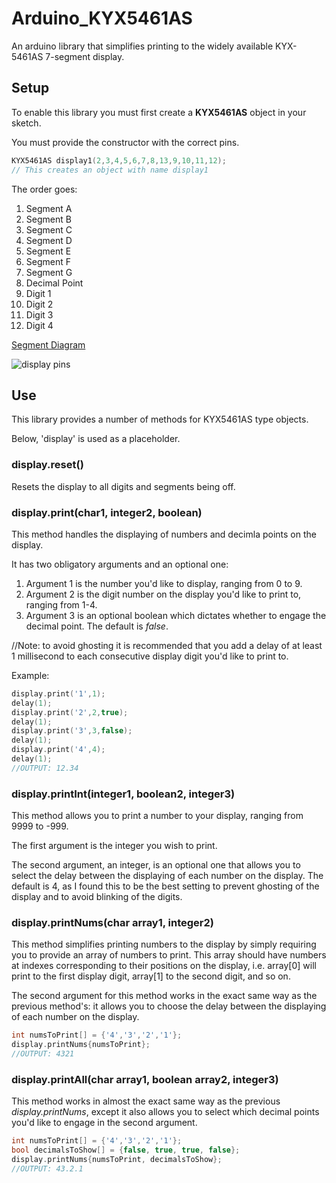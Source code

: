# Arduino_KYX5461AS
An arduino library that simplifies printing to the widely available KYX-5461AS 7-segment display.

## Setup

To enable this library you must first create a **KYX5461AS** object in your sketch.

You must provide the constructor with the correct pins.

```C++
KYX5461AS display1(2,3,4,5,6,7,8,13,9,10,11,12);
// This creates an object with name display1 
```
The order goes:
1. Segment A
2. Segment B
3. Segment C
4. Segment D
5. Segment E
6. Segment F
7. Segment G
8. Decimal Point
9. Digit 1
10. Digit 2
11. Digit 3
12. Digit 4

[Segment Diagram](https://commons.wikimedia.org/wiki/File%3A7_segment_display_labeled.svg)

![display pins](https://www.circuitbasics.com/wp-content/uploads/2017/05/Arduino-7-Segment-Tutorial-4-Digit-Display-Pin-Diagram-768x440.png)

## Use
This library provides a number of methods for KYX5461AS type objects.

Below, 'display' is used as a placeholder.

### display.reset()
Resets the display to all digits and segments being off.

### display.print(char1, integer2, boolean)
This method handles the displaying of numbers and decimla points on the display.

It has two obligatory arguments and an optional one:
1. Argument 1 is the number you'd like to display, ranging from 0 to 9.
2. Argument 2 is the digit number on the display you'd like to print to, ranging from 1-4.
3. Argument 3 is an optional boolean which dictates whether to engage the decimal point. The default is *false*.

//Note: to avoid ghosting it is recommended that you add a delay of at least 1 millisecond to each consecutive display digit you'd like to print to.

Example:
```C++
display.print('1',1);
delay(1);
display.print('2',2,true);
delay(1);
display.print('3',3,false);
delay(1);
display.print('4',4);
delay(1);
//OUTPUT: 12.34
```

### display.printInt(integer1, boolean2, integer3)
This method allows you to print a number to your display, ranging from 9999 to -999.

The first argument is the integer you wish to print.

The second argument, an integer, is an optional one that allows you to select the delay between the displaying of each number on the display. The default is 4, as I found this to be the best setting to prevent ghosting of the display and to avoid blinking of the digits. 

### display.printNums(char array1, integer2)
This method simplifies printing numbers to the display by simply requiring you to provide an array of numbers to print.
This array should have numbers at indexes corresponding to their positions on the display, i.e. array[0] will print to the first display digit, array[1] to the second digit, and so on.

The second argument for this method works in the exact same way as the previous method's: it allows you to choose the delay between the displaying of each number on the display.

```C++
int numsToPrint[] = {'4','3','2','1'};
display.printNums{numsToPrint};
//OUTPUT: 4321
```

### display.printAll(char array1, boolean array2, integer3)
This method works in almost the exact same way as the previous *display.printNums*, except it also allows you to select which decimal points you'd like to engage in the second argument.

```C++
int numsToPrint[] = {'4','3','2','1'};
bool decimalsToShow[] = {false, true, true, false};
display.printNums{numsToPrint, decimalsToShow};
//OUTPUT: 43.2.1
